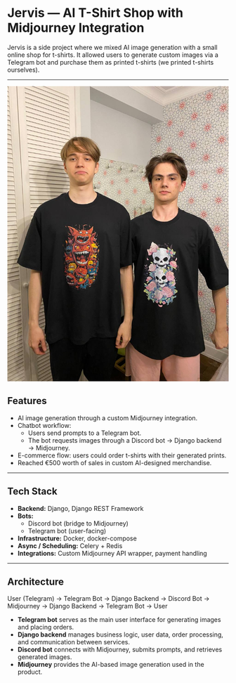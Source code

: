 # Jervis — AI T-Shirt Shop with Midjourney Integration

Jervis is a side project where we mixed AI image generation with a small online shop for t-shirts.
It allowed users to generate custom images via a Telegram bot and purchase them as printed t-shirts (we printed t-shirts ourselves).   

---
![Me and almost happy customer](/docs/jervis_photo.jpg)

## Features
- AI image generation through a custom Midjourney integration.  
- Chatbot workflow:  
  - Users send prompts to a Telegram bot.  
  - The bot requests images through a Discord bot → Django backend → Midjourney.  
- E-commerce flow: users could order t-shirts with their generated prints.  
- Reached €500 worth of sales in custom AI-designed merchandise.  

---

## Tech Stack
- **Backend:** Django, Django REST Framework  
- **Bots:**  
  - Discord bot (bridge to Midjourney)  
  - Telegram bot (user-facing)   
- **Infrastructure:** Docker, docker-compose  
- **Async / Scheduling:** Celery + Redis  
- **Integrations:** Custom Midjourney API wrapper, payment handling  

---

## Architecture
User (Telegram) → Telegram Bot → Django Backend → Discord Bot → Midjourney → Django Backend → Telegram Bot → User


- **Telegram bot** serves as the main user interface for generating images and placing orders.  
- **Django backend** manages business logic, user data, order processing, and communication between services.  
- **Discord bot** connects with Midjourney, submits prompts, and retrieves generated images.  
- **Midjourney** provides the AI-based image generation used in the product.  
